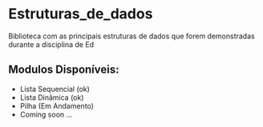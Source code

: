 # Estruturas_de_dados
Biblioteca com as principais estruturas de dados que  forem demonstradas durante a disciplina de Ed


## Modulos Disponíveis:

* Lista Sequencial (ok)
* Lista Dinâmica (ok)
* Pilha (Em Andamento)
* Coming soon ...
